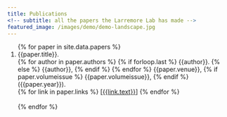 ```yaml
---
title: Publications
<!-- subtitle: all the papers the Larremore Lab has made -->
featured_image: /images/demo/demo-landscape.jpg
---
```

<ol>
{% for paper in site.data.papers %}
  <li>{{paper.title}}.
  <!-- <ul class="publication_details"> -->
  <!-- <li> -->
  <br>
  {% for author in paper.authors %}
  	{% if forloop.last %}
    	{{author}}.
	{% else %}
  		{{author}},
	{% endif %}
  {% endfor %}
  {{paper.venue}}, 
  {% if paper.volumeissue %}
    {{paper.volumeissue}},
  {% endif %}
  ({{paper.year}}).
  <br>
  {% for link in paper.links %}
  [<a href="{{link.url}}">{{link.text}}</a>] 
  {% endfor %}
  <br><br></li>
{% endfor %}
</ol>
